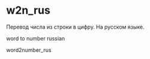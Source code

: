 # w2n_rus
Перевод числа из строки в цифру. На русском языке.

word to number russian


word2number_rus

